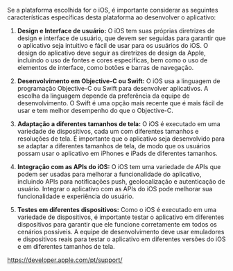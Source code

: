 Se a plataforma escolhida for o iOS, é importante considerar as seguintes características específicas desta plataforma ao desenvolver o aplicativo:

1. **Design e Interface de usuário:** O iOS tem suas próprias diretrizes de design e interface de usuário, que devem ser seguidas para garantir que o aplicativo seja intuitivo e fácil de usar para os usuários do iOS. O design do aplicativo deve seguir as diretrizes de design da Apple, incluindo o uso de fontes e cores específicas, bem como o uso de elementos de interface, como botões e barras de navegação.

2. **Desenvolvimento em Objective-C ou Swift:** O iOS usa a linguagem de programação Objective-C ou Swift para desenvolver aplicativos. A escolha da linguagem depende da preferência da equipe de desenvolvimento. O Swift é uma opção mais recente que é mais fácil de usar e tem melhor desempenho do que o Objective-C.

3. **Adaptação a diferentes tamanhos de tela:** O iOS é executado em uma variedade de dispositivos, cada um com diferentes tamanhos e resoluções de tela. É importante que o aplicativo seja desenvolvido para se adaptar a diferentes tamanhos de tela, de modo que os usuários possam usar o aplicativo em iPhones e iPads de diferentes tamanhos.

4. **Integração com as APIs do iOS:** O iOS tem uma variedade de APIs que podem ser usadas para melhorar a funcionalidade do aplicativo, incluindo APIs para notificações push, geolocalização e autenticação de usuário. Integrar o aplicativo com as APIs do iOS pode melhorar sua funcionalidade e experiência do usuário.

5. **Testes em diferentes dispositivos:** Como o iOS é executado em uma variedade de dispositivos, é importante testar o aplicativo em diferentes dispositivos para garantir que ele funcione corretamente em todos os cenários possíveis. A equipe de desenvolvimento deve usar emuladores e dispositivos reais para testar o aplicativo em diferentes versões do iOS e em diferentes tamanhos de tela.

https://developer.apple.com/pt/support/
